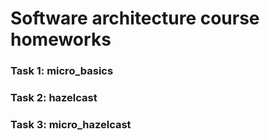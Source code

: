 # Software architecture course homeworks
### Task 1: micro_basics
### Task 2: hazelcast
### Task 3: micro_hazelcast
